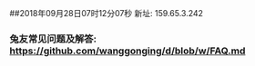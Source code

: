 ##2018年09月28日07时12分07秒 新址: 159.65.3.242
### 兔友常见问题及解答: https://github.com/wanggonging/d/blob/w/FAQ.md
